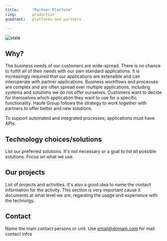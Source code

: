```yaml
---
title:      "Partner Platform"
ring:       productize
quadrant:   platforms-and-partners

---
```


![state](./../assets/images/item_state_under_construction.png)

## Why? ##

The business needs of our customers are wide-spread. There is no chance to fulfill all of their needs with our own standard applications.
It is increasingly required that our applications are extensible and can interoperate with partner applications.
Business workflows and processes are complex and are often spread over multiple applications, including systems and solutions we do not offer ourselves.
Customers want to decide for themselves which application they want to use for a specific functionality.
Haufe Group follows the strategy to work together with partners to offer better and new solutions.

To support automated and integrated processes, applications must have APIs.

## Technology choices/solutions ##

List our preferred solutions. It's not necessary or a goal to list all possible solutions. Focus on what we use.

## Our projects ##

List of projects and activities. It's also a good idea to name the contact information for the activity.
This section is very important cause it documents at what level we are, regarding the usage and experience with the technolgy.

## Contact ##

Name the main contact persons or unit.
Use <email@domain.com> for mail contact infos

